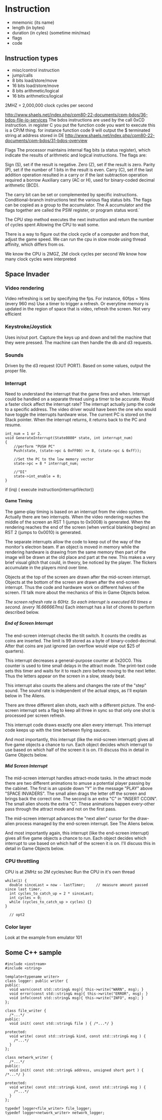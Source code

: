 # Instruction
* mnemonic (its name)
* length (in bytes)
* duration (in cyles) (sometime min/max)
* flags
* code

## Instruction types
* misc/control instruction
* jump/calls
* 8 bits load/store/move
* 16 bits load/store/move
* 8 bits arithmetic/logical
* 16 bits arithmetics/logical

2MHZ = 2,000,000 clock cycles per second


http://www.shaels.net/index.php/cpm80-22-documents/cpm-bdos/36-bdos-file-io-services
The bdos instructions are used by the call 0xCD instruction.
in register C you put the function code you want to execute
this is a CP/M thing.   for instance function code 9 will output the $ terminated string at address stored in DE
http://www.shaels.net/index.php/cpm80-22-documents/cpm-bdos/31-bdos-overview


Flags
The processor maintains internal flag bits (a status register), which indicate the results of arithmetic and logical instructions. The flags are:

Sign (S), set if the result is negative.
Zero (Z), set if the result is zero.
Parity (P), set if the number of 1 bits in the result is even.
Carry (C), set if the last addition operation resulted in a carry or if the last subtraction operation required a borrow
Auxiliary carry (AC or H), used for binary-coded decimal arithmetic (BCD).

The carry bit can be set or complemented by specific instructions. Conditional-branch instructions test the various flag status bits. The flags can be copied as a group to the accumulator. The A accumulator and the flags together are called the PSW register, or program status word.`


The CPU step method executes the next instruction and return the number of cycles spent
Allowing the CPU to wait some.

There is a way to figure out the clock cycle of a computer and from that, adjust the game speed.  We can run the cpu in slow mode using thread affinity, which differs from os.

We know the CPU is 2MGZ, 2M clock cycles per second
We know how many clock cycles were interpreted

## Space Invader

### Video rendering
Video refreshing is set by specifying the fps.  For instance, 60fps = 16ms (every 960 ms)
Use a timer to trigger a refresh.
Or everytime memory is updated in the region of space that is video, refresh the screen.  Not very efficient

### Keystroke/Joystick
Uses in/out port.
Capture the keys up and down and tell the machine that they were pressed.
The machine can then handle the db and d3 requests.

### Sounds
Driven by the d3 request (OUT PORT).  Based on some values, output the proper file.

### Interrupt
Need to understand the interrupt that the game fires and when.
Interrupt could be handled on a separate thread using a timer to be accurate. Would a faster clock affect the interrupt rate?
The interrupt actually jump the code to a specific address.  The video driver would have been the one who would have toggle the interrupts hardware wise.
The current PC is stored on the Stack pointer.  When the interrupt returns, it returns back to the PC and resume.
```
int_num = 1 or 2.
void GenerateInterrupt(State8080* state, int interrupt_num)
{
	//perform "PUSH PC"
    Push(state, (state->pc & 0xFF00) >> 8, (state->pc & 0xff));
	
	//Set the PC to the low memory vector
	state->pc = 8 * interrupt_num;
    
    //"DI"
    state->int_enable = 0;
}
```

if (irq) ( execute instruction(interruptVector))

#### Game Timing
The game-play timing is based on an interrupt from the video system. Actually there are two interrupts. When the video rendering reaches the middle of the screen an RST 1 (jumps to 0x0008) is generated. When the rendering reaches the end of the screen (when vertical blanking begins) an RST 2 (jumps to 0x0010) is generated.

The separate interrupts allow the code to keep out of the way of the monitor's electron beam. If an object is moved in memory while the rendering hardware is drawing from the same memory then part of the image will be drawn at the old place and part at the new. This makes a very brief visual glitch that could, in theory, be noticed by the player. The flickers accumulate in the players mind over time.

Objects at the top of the screen are drawn after the mid-screen interrupt. Objects at the bottom of the screen are drawn after the end-screen interrupt. Thus the code and hardware work on different halves of the screen. I'll talk more about the mechanics of this in Game Objects below.

*The screen refresh rate is 60Hz. So each interrupt is executed 60 times a second. (every 16.666667ms)* Each interrupt has a list of chores to perform described below.

##### End of Screen Interrupt
The end-screen interrupt checks the tilt switch. It counts the credits as coins are inserted. The limit is 99 stored as a byte of binary-coded-decimal. After that coins are just ignored (an overflow would wipe out $25 of quarters).

This interrupt decreases a general-purpose counter at 0x20C0. This counter is used to time small delays in the attract mode. The print-text code sets this timer and waits for it to reach zero before moving to the next letter. Thus the letters appear on the screen in a slow, steady beat.

This interrupt also counts the aliens and changes the rate of the "step" sound. The sound rate is independent of the actual steps, as I'll explain below in The Aliens.

There are three different alien shots, each with a different picture. The end-screen interrupt sets a flag to keep all three in sync so that only one shot is processed per screen refresh.

This interrupt code draws exactly one alien every interrupt. This interrupt code keeps up with the time between flying saucers.

And most importantly, this interrupt (like the mid-screen interrupt) gives all five game objects a chance to run. Each object decides which interrupt to use based on which half of the screen it is on. I'll discuss this in detail in Game Objects below.

##### Mid Screen Interrupt
The mid-screen interrupt handles attract-mode tasks. In the attract mode there are two different animations to amuse a potential player passing by the cabinet. The first is an upside down "Y" in the message "PLAY" above "SPACE INVADERS". The small alien drags the letter off the screen and brings back the correct one. The second is an extra "C" in "INSERT CCOIN". The small alien shoots the extra "C". These animations happen every-other pass through the attract mode and not on the first pass.

The mid-screen interrupt advances the "next alien" cursor for the draw-alien process managed by the end-screen interrupt. See The Aliens below.

And most importantly again, this interrupt (like the end-screen interrupt) gives all five game objects a chance to run. Each object decides which interrupt to use based on which half of the screen it is on. I'll discuss this in detail in Game Objects below.

### CPU throttling
CPU is at 2MHz so 2M cycles/sec
Run the CPU in it's own thread
```
while(1) {
  double sinceLast = now - lastTimer;     // measure amount passed since last timer.
  int cycles_to_catch_up = 2 * sinceLast;
  int cycles = 0;
  while (cycles_to_catch_up > cycles) {}
}

  // opt2

```


### Color layer
Look at the example from emulator 101

## Some C++ sample

```
#include <iostream>
#include <string>

template<typename writer>
class logger: public writer {
public:
  void warn(const std::string& msg){ this->write("WARN", msg); }
  void error(const std::string& msg){ this->write("ERROR", msg); }
  void info(const std::string& msg){ this->write("INFO", msg); }
};

class file_writer {
  /*...*/
public:
  void init( const std::string& file ) { /*...*/ }

protected:
  void write( const std::string& kind, const std::string& msg ) {
    /*...*/
  }
};

class network_writer {
  /*...*/
public:
  void init( const std::string& address, unsigned short port ) { /*...*/ }

protected:
  void write( const std::string& kind, const std::string& msg ) {
    /*...*/
  }
};

typedef logger<file_writer> file_logger;
typedef logger<network_writer> network_logger;
```